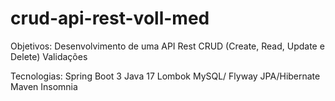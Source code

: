 # crud-api-rest-voll-med

Objetivos:
Desenvolvimento de uma API Rest
CRUD (Create, Read, Update e Delete)
Validações

Tecnologias:
Spring Boot 3
Java 17
Lombok
MySQL/ Flyway
JPA/Hibernate
Maven
Insomnia

